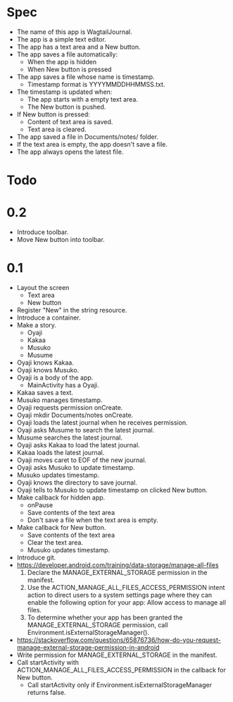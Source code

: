 # Spec

* The name of this app is WagtailJournal.
* The app is a simple text editor.
* The app has a text area and a New button.
* The app saves a file automatically:
  * When the app is hidden
  * When New button is pressed
* The app saves a file whose name is timestamp.
  * Timestamp format is YYYYMMDDHHMMSS.txt.
* The timestamp is updated when:
  * The app starts with a empty text area.
  * The New button is pushed.
* If New button is pressed:
  * Content of text area is saved.
  * Text area is cleared.
* The app saved a file in Documents/notes/ folder.
* If the text area is empty, the app doesn't save a file.
* The app always opens the latest file.

# Todo

# 0.2

- Introduce toolbar.
- Move New button into toolbar.

# 0.1

- Layout the screen
  - Text area
  - New button
- Register "New" in the string resource.
- Introduce a container.
- Make a story.
  - Oyaji
  - Kakaa
  - Musuko
  - Musume
- Oyaji knows Kakaa.
- Oyaji knows Musuko.
- Oyaji is a body of the app.
  - MainActivity has a Oyaji.
- Kakaa saves a text.
- Musuko manages timestamp.
- Oyaji requests permission onCreate.
- Oyaji mkdir Documents/notes onCreate.
- Oyaji loads the latest journal when he receives permission.
- Oyaji asks Musume to search the latest journal.
- Musume searches the latest journal.
- Oyaji asks Kakaa to load the latest journal.
- Kakaa loads the latest journal.
- Oyaji moves caret to EOF of the new journal.
- Oyaji asks Musuko to update timestamp.
- Musuko updates timestamp.
- Oyaji knows the directory to save journal.
- Oyaji tells to Musuko to update timestamp on clicked New button.
- Make callback for hidden app.
  - onPause
  - Save contents of the text area
  - Don't save a file when the text area is empty.
- Make callback for New button.
  - Save contents of the text area
  - Clear the text area.
  - Musuko updates timestamp.
- Introduce git.
- https://developer.android.com/training/data-storage/manage-all-files
  1. Declare the MANAGE_EXTERNAL_STORAGE permission in the manifest.
  2. Use the ACTION_MANAGE_ALL_FILES_ACCESS_PERMISSION intent action to direct users to a system
     settings page where they can enable the following option for your app: Allow access to manage
     all files.
  3. To determine whether your app has been granted the MANAGE_EXTERNAL_STORAGE permission, call
     Environment.isExternalStorageManager().
- https://stackoverflow.com/questions/65876736/how-do-you-request-manage-external-storage-permission-in-android
- Write permission for MANAGE_EXTERNAL_STORAGE in the manifest.
- Call startActivity with ACTION_MANAGE_ALL_FILES_ACCESS_PERMISSION in the callback for New button.
  - Call startActivity only if Environment.isExternalStorageManager returns false.

